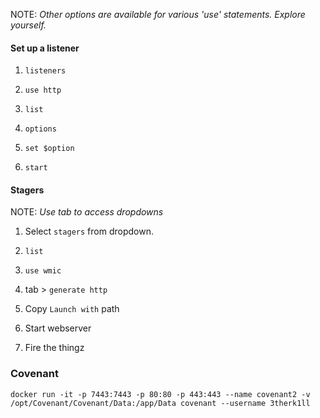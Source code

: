 NOTE: *Other options are available for various 'use' statements. Explore yourself.*

#### Set up a listener ####

1. ```listeners```

2. ```use http```

3. ```list```

4. ```options```

5. ```set $option```

6. ```start```


#### Stagers ####

NOTE: *Use tab to access dropdowns*

1. Select ```stagers``` from dropdown.

2. ```list```

3. ```use wmic```

4. tab > ```generate http```

5. Copy ```Launch with``` path

6. Start webserver 

7. Fire the thingz

### Covenant ###

```docker run -it -p 7443:7443 -p 80:80 -p 443:443 --name covenant2 -v /opt/Covenant/Covenant/Data:/app/Data covenant --username 3therk1ll```
